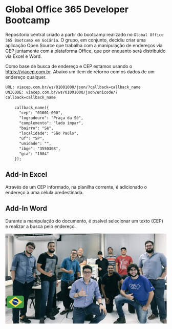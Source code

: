 # Global Office 365 Developer Bootcamp

Repositorio central criado a partir do bootcamp realizado no `Global Office 365 Bootcamp em Goiânia`. O grupo, em conjunto, decidiu criar uma aplicação Open Source que trabalha com a manipulação de endereços via CEP juntamente com a plataforma Office, que por enquanto será distribuído via Excel e Word.     

Como base de busca de endereço e CEP estamos usando o https://viacep.com.br.
Abaixo um item de retorno com os dados de um endereço qualquer.

```
URL: viacep.com.br/ws/01001000/json/?callback=callback_name 
UNICODE: viacep.com.br/ws/01001000/json/unicode/?callback=callback_name

    callback_name({
      "cep": "01001-000",
      "logradouro": "Praça da Sé",
      "complemento": "lado ímpar",
      "bairro": "Sé",
      "localidade": "São Paulo",
      "uf": "SP",
      "unidade": "",
      "ibge": "3550308",
      "gia": "1004"
    });
```

## Add-In Excel
Através de um CEP informado, na planilha corrente, é adicionado o endereço à uma célula predestinada.

## Add-In Word
Durante a manipulação do documento, é pssível selecionar um texto (CEP) e realizar a busca pelo endereço.


![alt text](https://github.com/dotnetgoias/office-developer/blob/master/assets/team.jpg "Time de Desemvolvedores")
